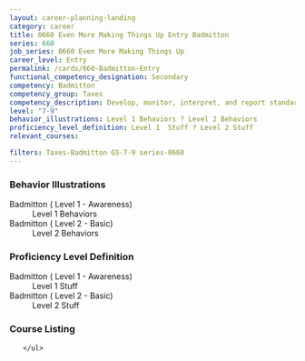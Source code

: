 ```yaml
---
layout: career-planning-landing
category: career
title: 0660 Even More Making Things Up Entry Badmitton
series: 660
job_series: 0660 Even More Making Things Up
career_level: Entry
permalink: /cards/660-Badmitton-Entry
functional_competency_designation: Secondary
competency: Badmitton
competency_group: Taxes
competency_description: Develop, monitor, interpret, and report standardized processes/operations to ensure transparency and compliance with financial statutory, regulatory, and leadership guidance with the intent of promoting effectiveness and accountability.
level: "7-9"
behavior_illustrations: Level 1 Behaviors ? Level 2 Behaviors
proficiency_level_definition: Level 1  Stuff ? Level 2 Stuff
relevant_courses: 

filters: Taxes-Badmitton GS-7-9 series-0660
---
```


<div class="desktop:grid-col-4 margin-y-205">
  <div class="border-top-05 bg-white padding-2 shadow-5 height-full members-hover border-1px border-gray-30 border-top-orange radius-lg">
    <h3>Behavior Illustrations</h3>
    <dl class="text-base"><dt>Badmitton ( Level 1 - Awareness)</dt><dd>Level 1 Behaviors</dd><dt>Badmitton ( Level 2 - Basic)</dt><dd>Level 2 Behaviors</dd></dl>
  </div>
</div>
<div class="desktop:grid-col-4 margin-y-205">
  <div class="border-top-05 bg-white padding-2 shadow-5 height-full members-hover border-1px border-gray-30 border-top-orange radius-lg">
    <h3>Proficiency Level Definition</h3>
    <dl class="text-base"><dt>Badmitton ( Level 1 - Awareness)</dt><dd>Level 1  Stuff</dd><dt>Badmitton ( Level 2 - Basic)</dt><dd>Level 2 Stuff</dd></dl>
  </div>
</div>
<div class="desktop:grid-col-4 margin-y-205">
  <div class="border-top-05 bg-white padding-2 shadow-5 height-full members-hover border-1px border-gray-30 border-top-orange radius-lg">
    <h3>Course Listing</h3>
    <ul class="text-base">
     
    </ul>
  </div>
</div>